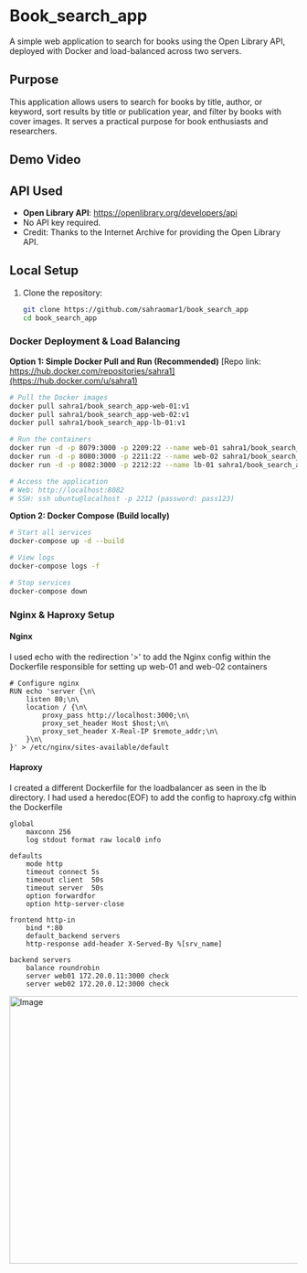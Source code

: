 # Book_search_app

A simple web application to search for books using the Open Library API, deployed with Docker and load-balanced across two servers.

## Purpose
This application allows users to search for books by title, author, or keyword, sort results by title or publication year, and filter by books with cover images. It serves a practical purpose for book enthusiasts and researchers.

## Demo Video


## API Used
- **Open Library API**: https://openlibrary.org/developers/api
- No API key required.
- Credit: Thanks to the Internet Archive for providing the Open Library API.

## Local Setup
1. Clone the repository:
   ```bash
   git clone https://github.com/sahraomar1/book_search_app
   cd book_search_app

### Docker Deployment & Load Balancing

**Option 1: Simple Docker Pull and Run (Recommended)**
[Repo link: https://hub.docker.com/repositories/sahra1](https://hub.docker.com/u/sahra1)
```bash
# Pull the Docker images
docker pull sahra1/book_search_app-web-01:v1
docker pull sahra1/book_search_app-web-02:v1
docker pull sahra1/book_search_app-lb-01:v1

# Run the containers
docker run -d -p 8079:3000 -p 2209:22 --name web-01 sahra1/book_search_app-web-01
docker run -d -p 8080:3000 -p 2211:22 --name web-02 sahra1/book_search_app-web-02
docker run -d -p 8082:3000 -p 2212:22 --name lb-01 sahra1/book_search_app-lb-01

# Access the application
# Web: http://localhost:8082
# SSH: ssh ubuntu@localhost -p 2212 (password: pass123)
```

**Option 2: Docker Compose (Build locally)**
```bash
# Start all services
docker-compose up -d --build

# View logs
docker-compose logs -f

# Stop services
docker-compose down
```

### Nginx & Haproxy Setup

#### Nginx
I used echo with the redirection '>' to add the Nginx config within the Dockerfile responsible for setting up web-01 and web-02 containers
```
# Configure nginx
RUN echo 'server {\n\
    listen 80;\n\
    location / {\n\
        proxy_pass http://localhost:3000;\n\
        proxy_set_header Host $host;\n\
        proxy_set_header X-Real-IP $remote_addr;\n\
    }\n\
}' > /etc/nginx/sites-available/default
```

#### Haproxy
I created a different Dockerfile for the loadbalancer as seen in the lb directory. I had used a heredoc(EOF) to add the config to haproxy.cfg within the Dockerfile
```
global
    maxconn 256
    log stdout format raw local0 info

defaults
    mode http
    timeout connect 5s
    timeout client  50s
    timeout server  50s
    option forwardfor
    option http-server-close

frontend http-in
    bind *:80
    default_backend servers
    http-response add-header X-Served-By %[srv_name]

backend servers
    balance roundrobin
    server web01 172.20.0.11:3000 check
    server web02 172.20.0.12:3000 check

```
<img width="542" height="468" alt="Image" src="https://github.com/user-attachments/assets/b83492c3-35df-4d5c-ab1d-b8457475c8da" />

